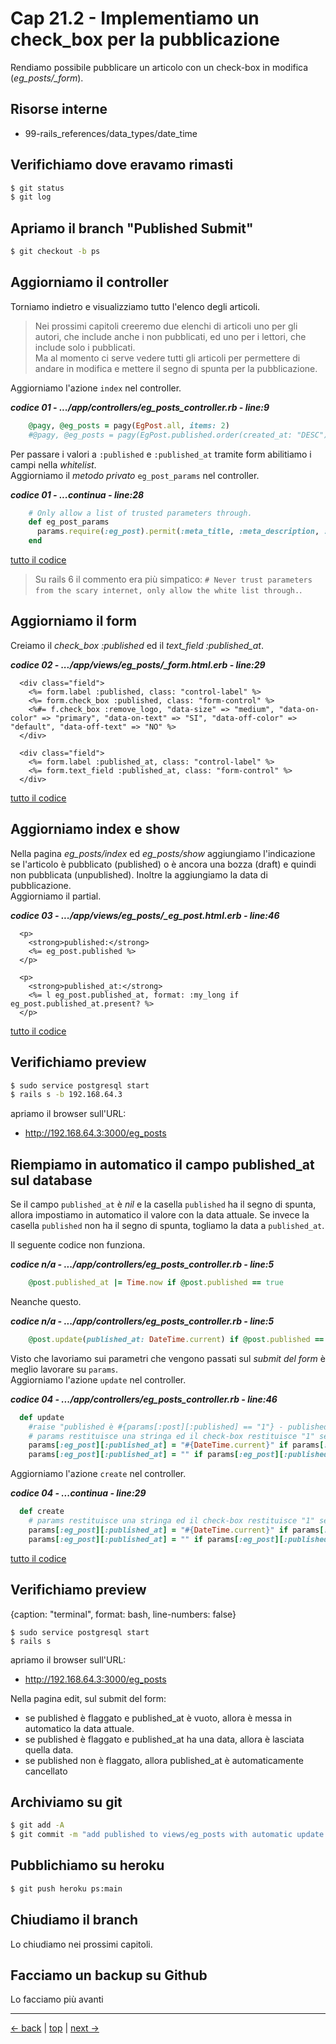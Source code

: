 # <a name="top"></a> Cap 21.2 - Implementiamo un check_box per la pubblicazione

Rendiamo possibile pubblicare un articolo con un check-box in modifica (*eg_posts/_form*).



## Risorse interne

- 99-rails_references/data_types/date_time


 
## Verifichiamo dove eravamo rimasti

```bash
$ git status
$ git log
```



## Apriamo il branch "Published Submit"

```bash
$ git checkout -b ps
```



## Aggiorniamo il controller

Torniamo indietro e visualizziamo tutto l'elenco degli articoli.

> Nei prossimi capitoli creeremo due elenchi di articoli uno per gli autori, che include anche i non pubblicati, ed uno per i lettori, che include solo i pubblicati.<br/>
> Ma al momento ci serve vedere tutti gli articoli per permettere di andare in modifica e mettere il segno di spunta per la pubblicazione.

Aggiorniamo l'azione `index` nel controller.

***codice 01 - .../app/controllers/eg_posts_controller.rb - line:9***

```ruby
    @pagy, @eg_posts = pagy(EgPost.all, items: 2)
    #@pagy, @eg_posts = pagy(EgPost.published.order(created_at: "DESC"), items: 2)
```

Per passare i valori a `:published` e `:published_at` tramite form abilitiamo i campi nella *whitelist*.<br/>
Aggiorniamo il *metodo privato* `eg_post_params` nel controller.

***codice 01 - ...continua - line:28***

```ruby
    # Only allow a list of trusted parameters through.
    def eg_post_params
      params.require(:eg_post).permit(:meta_title, :meta_description, :headline, :incipit, :price, :header_image, :content, :published, :published_at, :user_id)
    end
```

[tutto il codice](https://github.com/flaviobordonidev/leanpubabrandnewcms/blob/master/01-base/21-eg_posts_published/02_01-controllers-eg_posts_controller.rb)

> Su rails 6 il commento era più simpatico: `# Never trust parameters from the scary internet, only allow the white list through.`.



## Aggiorniamo il form

Creiamo il *check_box :published* ed il *text_field :published_at*.

***codice 02 - .../app/views/eg_posts/_form.html.erb - line:29***

```html+erb
  <div class="field">
    <%= form.label :published, class: "control-label" %>
    <%= form.check_box :published, class: "form-control" %>
    <%#= f.check_box :remove_logo, "data-size" => "medium", "data-on-color" => "primary", "data-on-text" => "SI", "data-off-color" => "default", "data-off-text" => "NO" %>
  </div>

  <div class="field">
    <%= form.label :published_at, class: "control-label" %>
    <%= form.text_field :published_at, class: "form-control" %>
  </div>
```

[tutto il codice](https://github.com/flaviobordonidev/leanpubabrandnewcms/blob/master/01-base/21-eg_posts_published/02_02-views-eg_posts-_form.html.erb)



## Aggiorniamo index e show

Nella pagina *eg_posts/index* ed *eg_posts/show* aggiungiamo l'indicazione se l'articolo è pubblicato (published) o è ancora una bozza (draft) e quindi non pubblicata (unpublished). Inoltre la aggiungiamo la data di pubblicazione.<br/>
Aggiorniamo il partial.

***codice 03 - .../app/views/eg_posts/_eg_post.html.erb - line:46***

```html+erb
  <p>
    <strong>published:</strong>
    <%= eg_post.published %>
  </p>

  <p>
    <strong>published_at:</strong>
    <%= l eg_post.published_at, format: :my_long if eg_post.published_at.present? %>
  </p>
```

[tutto il codice](https://github.com/flaviobordonidev/leanpubabrandnewcms/blob/master/01-base/21-eg_posts_published/02_03-views-eg_posts-_eg_post.html.erb)



## Verifichiamo preview

```bash
$ sudo service postgresql start
$ rails s -b 192.168.64.3
```

apriamo il browser sull'URL:

- http://192.168.64.3:3000/eg_posts



## Riempiamo in automatico il campo published_at sul database

Se il campo `published_at` è *nil* e la casella `published` ha il segno di spunta, allora impostiamo in automatico il valore con la data attuale. Se invece la casella `published` non ha il segno di spunta, togliamo la data a `published_at`.

Il seguente codice non funziona.

***codice n/a - .../app/controllers/eg_posts_controller.rb - line:5***

```ruby
    @post.published_at |= Time.now if @post.published == true  
```

Neanche questo.

***codice n/a - .../app/controllers/eg_posts_controller.rb - line:5***

```ruby
    @post.update(published_at: DateTime.current) if @post.published == true and @post.published_at.blank?
```

Visto che lavoriamo sui parametri che vengono passati sul *submit del form* è meglio lavorare su `params`.<br/>
Aggiorniamo l'azione `update` nel controller.

***codice 04 - .../app/controllers/eg_posts_controller.rb - line:46***

```ruby
  def update
    #raise "published è #{params[:post][:published] == "1"} - published_at è #{params[:post][:published_at].blank?} - La data di oggi è #{DateTime.current}"
    # params restituisce una stringa ed il check-box restituisce "1" se flaggato.
    params[:eg_post][:published_at] = "#{DateTime.current}" if params[:eg_post][:published] == "1" and params[:eg_post][:published_at].blank?
    params[:eg_post][:published_at] = "" if params[:eg_post][:published] == "0"
```


Aggiorniamo l'azione `create` nel controller.

***codice 04 - ...continua - line:29***

```ruby
  def create
    # params restituisce una stringa ed il check-box restituisce "1" se flaggato.
    params[:eg_post][:published_at] = "#{DateTime.current}" if params[:eg_post][:published] == "1" and params[:eg_post][:published_at].blank?
    params[:eg_post][:published_at] = "" if params[:eg_post][:published] == "0"
```

[tutto il codice](https://github.com/flaviobordonidev/leanpubabrandnewcms/blob/master/01-base/21-eg_posts_published/02_04-controllers-eg_posts_controller.rb)



## Verifichiamo preview

{caption: "terminal", format: bash, line-numbers: false}
```
$ sudo service postgresql start
$ rails s
```

apriamo il browser sull'URL:

- http://192.168.64.3:3000/eg_posts

Nella pagina edit, sul submit del form:

- se published è flaggato e published_at è vuoto, allora è messa in automatico la data attuale.
- se published è flaggato e published_at ha una data, allora è lasciata quella data.
- se published non è flaggato, allora published_at è automaticamente cancellato



## Archiviamo su git

```bash
$ git add -A
$ git commit -m "add published to views/eg_posts with automatic update of published_at"
```



## Pubblichiamo su heroku

```bash
$ git push heroku ps:main
```



## Chiudiamo il branch

Lo chiudiamo nei prossimi capitoli.



## Facciamo un backup su Github

Lo facciamo più avanti


---

[<- back](https://github.com/flaviobordonidev/leanpubabrandnewcms/blob/master/01-base/21-eg_posts_published/01_00-published_seeds-it.md)
 | [top](#top) |
[next ->](https://github.com/flaviobordonidev/leanpubabrandnewcms/blob/master/01-base/21-eg_posts_published/03_00-virtual_attribute.md)

